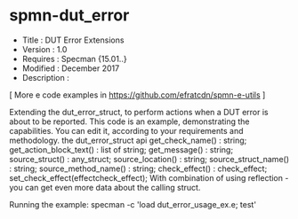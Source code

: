 # spmn-dut_error

* Title : DUT Error Extensions
* Version : 1.0
* Requires : Specman {15.01..}
* Modified : December 2017
* Description :

[ More e code examples in https://github.com/efratcdn/spmn-e-utils ]

Extending the dut_error_struct, to perform actions when a DUT error is about to be reported.
This code is an example, demonstrating the capabilities.
You can edit it, according to your requirements and methodology.
the dut_error_struct api
  get_check_name()                       : string;
  get_action_block_text()                : list of string;
  get_message()                          : string;
  source_struct()                        : any_struct;
  source_location()                      : string;
  source_struct_name()                   : string;
  source_method_name()                   : string;
  check_effect()                         : check_effect;
  set_check_effect(effectcheck_effect);
With combination of using reflection - you can get even more data about the calling struct.


Running the example: specman -c 'load dut_error_usage_ex.e; test'
